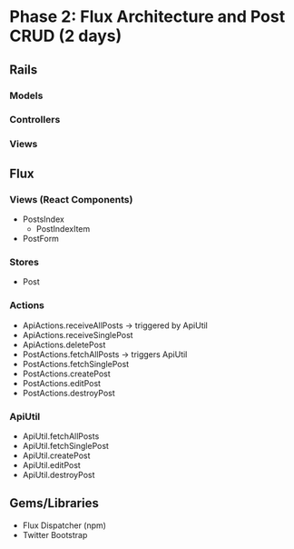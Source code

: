 # Phase 2: Flux Architecture and Post CRUD (2 days)

## Rails
### Models

### Controllers

### Views

## Flux
### Views (React Components)
* PostsIndex
  - PostIndexItem
* PostForm

### Stores
* Post

### Actions
* ApiActions.receiveAllPosts -> triggered by ApiUtil
* ApiActions.receiveSinglePost
* ApiActions.deletePost
* PostActions.fetchAllPosts -> triggers ApiUtil
* PostActions.fetchSinglePost 
* PostActions.createPost
* PostActions.editPost 
* PostActions.destroyPost

### ApiUtil
* ApiUtil.fetchAllPosts
* ApiUtil.fetchSinglePost
* ApiUtil.createPost
* ApiUtil.editPost
* ApiUtil.destroyPost

## Gems/Libraries
* Flux Dispatcher (npm)
* Twitter Bootstrap
